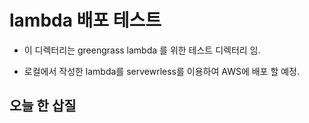 # lambda 배포 테스트

* 이 디렉터리는 greengrass lambda 를 위한 테스트 디렉터리 임.

* 로컬에서 작성한 lambda를 servewrless를 이용하여 AWS에 배포 할 예정.


## 오늘 한 삽질